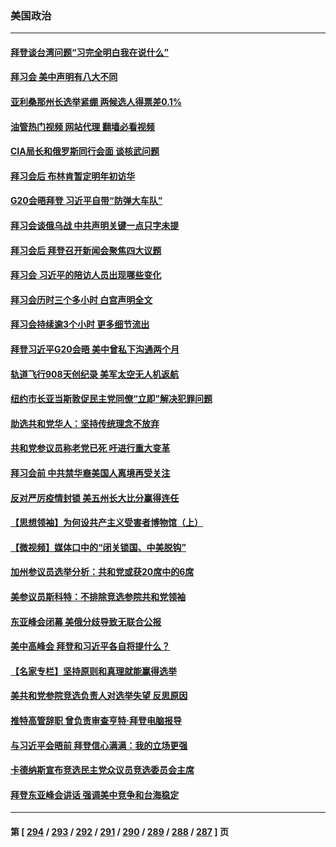 ### 美国政治
---
#### [拜登谈台湾问题“习完全明白我在说什么”](../../pages/ncid1078159/n13865834.md?11150845) 
#### [拜习会 美中声明有八大不同](../../pages/ncid1078159/n13865838.md?11150845) 
#### [亚利桑那州长选举紧绷 两候选人得票差0.1%](../../pages/ncid1078159/n13865764.md?11150845) 
#### [油管热门视频 网站代理 翻墙必看视频](http://138.2.39.72:81/youtube.html?epic-marker?11150845)
#### [CIA局长和俄罗斯同行会面 谈核武问题](../../pages/ncid1078159/n13865745.md?11150845) 
#### [拜习会后 布林肯暂定明年初访华](../../pages/ncid1078159/n13865785.md?11150845) 
#### [G20会晤拜登 习近平自带“防弹大车队”](../../pages/ncid1078159/n13865743.md?11150845) 
#### [拜习会谈俄乌战 中共声明关键一点只字未提](../../pages/ncid1078159/n13865753.md?11150845) 
#### [拜习会后 拜登召开新闻会聚焦四大议题](../../pages/ncid1078159/n13865752.md?11150845) 
#### [拜习会 习近平的陪访人员出现哪些变化](../../pages/ncid1078159/n13865749.md?11150845) 
#### [拜习会历时三个多小时 白宫声明全文](../../pages/ncid1078159/n13865750.md?11150845) 
#### [拜习会持续逾3个小时 更多细节流出](../../pages/ncid1078159/n13865697.md?11150845) 
#### [拜登习近平G20会晤 美中曾私下沟通两个月](../../pages/ncid1078159/n13865617.md?11150845) 
#### [轨道飞行908天创纪录 美军太空无人机返航](../../pages/ncid1078159/n13865568.md?11150845) 
#### [纽约市长亚当斯敦促民主党同僚“立即”解决犯罪问题](../../pages/ncid1078159/n13865385.md?11150845) 
#### [助选共和党华人：坚持传统理念不放弃](../../pages/ncid1078159/n13865355.md?11150845) 
#### [共和党参议员称老党已死 吁进行重大变革](../../pages/ncid1078159/n13865301.md?11150845) 
#### [拜习会前 中共禁华裔美国人离境再受关注](../../pages/ncid1078159/n13865282.md?11150845) 
#### [反对严厉疫情封锁 美五州长大比分赢得连任](../../pages/ncid1078159/n13865180.md?11150845) 
#### [【思想领袖】为何设共产主义受害者博物馆（上）](../../pages/ncid1078159/n13864792.md?11150845) 
#### [【微视频】媒体口中的“闭关锁国、中美脱钩”](../../pages/ncid1078159/n13865110.md?11150845) 
#### [加州参议员选举分析：共和党或获20席中的6席](../../pages/ncid1078159/n13865253.md?11150845) 
#### [美参议员斯科特：不排除竞选参院共和党领袖](../../pages/ncid1078159/n13865215.md?11150845) 
#### [东亚峰会闭幕 美俄分歧导致无联合公报](../../pages/ncid1078159/n13865227.md?11150845) 
#### [美中高峰会 拜登和习近平各自将提什么？](../../pages/ncid1078159/n13865184.md?11150845) 
#### [【名家专栏】坚持原则和真理就能赢得选举](../../pages/ncid1078159/n13865086.md?11150845) 
#### [美共和党参院竞选负责人对选举失望 反思原因](../../pages/ncid1078159/n13865166.md?11150845) 
#### [推特高管辞职 曾负责审查亨特‧拜登电脑报导](../../pages/ncid1078159/n13865162.md?11150845) 
#### [与习近平会晤前 拜登信心满满：我的立场更强](../../pages/ncid1078159/n13865043.md?11150845) 
#### [卡德纳斯宣布竞选民主党众议员竞选委员会主席](../../pages/ncid1078159/n13863688.md?11150845) 
#### [拜登东亚峰会讲话 强调美中竞争和台海稳定](../../pages/ncid1078159/n13865106.md?11150845) 

---
#### 第 [ [294](./294.md?11150845) / [293](./293.md?11150845) / [292](./292.md?11150845) / [291](./291.md?11150845) / [290](./290.md?11150845) / [289](./289.md?11150845) / [288](./288.md?11150845) / [287](./287.md?11150845) ] 页
